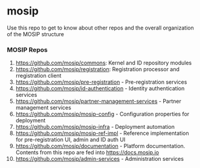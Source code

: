 # mosip
Use this repo to get to know about other repos and the overall organization of the MOSIP structure

### MOSIP Repos

1. https://github.com/mosip/commons:  Kernel and ID repository modules
1. https://github.com/mosip/registration: Registration processor and rregistration client
1. https://github.com/mosip/pre-registration - Pre-registration services 
1. https://github.com/mosip/id-authentication - Identity authentication services 
1. https://github.com/mosip/partner-management-services - Partner management services 
1. https://github.com/mosip/mosip-config - Configuration properties for deployment 
1. https://github.com/mosip/mosip-infra - Deployment automation 
1. https://github.com/mosip/mosip-ref-impl - Reference implementation for pre-registration UI, admin and ID auth UI
1. https://github.com/mosip/documentation - Platform documentation. Contents from this repo are fed into https://docs.mosip.io 
1. https://github.com/mosip/admin-services - Administration services


